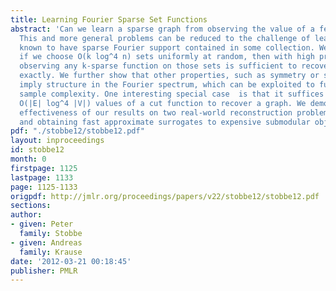 ```yaml
---
title: Learning Fourier Sparse Set Functions
abstract: 'Can we learn a sparse graph from observing the value of a few random cuts?
  This and more general problems can be reduced to the challenge of learning set functions
  known to have sparse Fourier support contained in some collection. We prove that
  if we choose O(k log^4 n) sets uniformly at random, then with high probability,
  observing any k-sparse function on those sets is sufficient to recover that function
  exactly. We further show that other properties, such as symmetry or submodularity
  imply structure in the Fourier spectrum, which can be exploited to further reduce
  sample complexity. One interesting special case  is that it suffices to observe
  O(|E| log^4 |V|) values of a cut function to recover a graph. We demonstrate the
  effectiveness of our results on two real-world reconstruction problems:  graph sketching
  and obtaining fast approximate surrogates to expensive submodular objective functions.'
pdf: "./stobbe12/stobbe12.pdf"
layout: inproceedings
id: stobbe12
month: 0
firstpage: 1125
lastpage: 1133
page: 1125-1133
origpdf: http://jmlr.org/proceedings/papers/v22/stobbe12/stobbe12.pdf
sections: 
author:
- given: Peter
  family: Stobbe
- given: Andreas
  family: Krause
date: '2012-03-21 00:18:45'
publisher: PMLR
---
```

